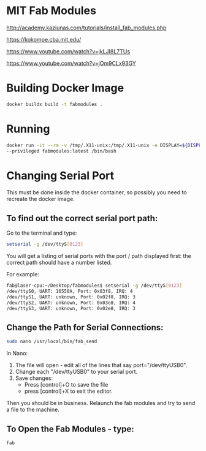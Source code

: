 # MIT Fab Modules

http://academy.kaziunas.com/tutorials/install_fab_modules.php

https://kokompe.cba.mit.edu/

https://www.youtube.com/watch?v=jkLJI8L7TUs

https://www.youtube.com/watch?v=jOm9CLx93GY


# Building Docker Image

```bash
docker buildx build -t fabmodules .
```

# Running

```bash
docker run -it --rm -v /tmp/.X11-unix:/tmp/.X11-unix -e DISPLAY=${DISPLAY} --net=host --ipc=host 
--privileged fabmodules:latest /bin/bash
```

# Changing Serial Port

This must be done inside the docker container, so possibly you need to recreate the docker image.

## To find out the correct serial port path:
Go to the terminal and type:

```bash
setserial -g /dev/ttyS[0123]
```

You will get a listing of serial ports with the port / path displayed first: the correct path should have a number listed.

For example:

```bash
fab@laser-cpu:~/Desktop/fabmodules$ setserial -g /dev/ttyS[0123]
/dev/ttyS0, UART: 16550A, Port: 0x03f8, IRQ: 4
/dev/ttyS1, UART: unknown, Port: 0x02f8, IRQ: 3
/dev/ttyS2, UART: unknown, Port: 0x03e8, IRQ: 4
/dev/ttyS3, UART: unknown, Port: 0x02e8, IRQ: 3
```

## Change the Path for Serial Connections:

```bash
sudo nano /usr/local/bin/fab_send
```

In Nano:
1. The file will open - edit all of the lines that say port="/dev/ttyUSB0".
2. Change each "/dev/ttyUSB0" to your serial port.
3. Save changes:
    * Press [control]+O to save the file
    * press [control]+X to exit the editor.

Then you should be in business. Relaunch the fab modules and try to send a file to the machine.

## To Open the Fab Modules - type:

```bash
fab
```
